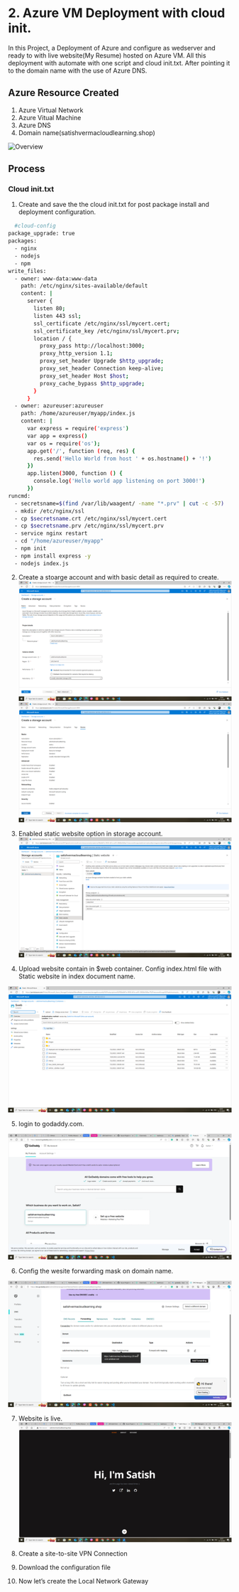 # 2. Azure VM Deployment with cloud init.
In this Project, a Deployment of Azure and configure as wedserver and ready to with live website(My Resume) hosted on Azure VM. All this deployment with automate with one script and cloud init.txt. After pointing it to the domain name with the use of Azure DNS.

## Azure Resource Created

1. Azure Virtual Network 
2. Azure Vitual Machine
3. Azure DNS
4. Domain name(satishvermacloudlearning.shop)

![Overview](https://github.com/satishvermacoen/Azure-LAB/blob/main/aws-azure-vpn-connectivity/img/draw.png)

## Process
### Cloud init.txt

1. Create and save the the cloud init.txt for post package install and deployment configuration.

```bash
  #cloud-config
package_upgrade: true
packages:
  - nginx
  - nodejs
  - npm
write_files:
  - owner: www-data:www-data
    path: /etc/nginx/sites-available/default
    content: |
      server {
        listen 80;
        listen 443 ssl;
        ssl_certificate /etc/nginx/ssl/mycert.cert;
        ssl_certificate_key /etc/nginx/ssl/mycert.prv;
        location / {
          proxy_pass http://localhost:3000;
          proxy_http_version 1.1;
          proxy_set_header Upgrade $http_upgrade;
          proxy_set_header Connection keep-alive;
          proxy_set_header Host $host;
          proxy_cache_bypass $http_upgrade;
        }
      }
  - owner: azureuser:azureuser
    path: /home/azureuser/myapp/index.js
    content: |
      var express = require('express')
      var app = express()
      var os = require('os');
      app.get('/', function (req, res) {
        res.send('Hello World from host ' + os.hostname() + '!')
      })
      app.listen(3000, function () {
        console.log('Hello world app listening on port 3000!')
      })
runcmd:
  - secretsname=$(find /var/lib/waagent/ -name "*.prv" | cut -c -57)
  - mkdir /etc/nginx/ssl
  - cp $secretsname.crt /etc/nginx/ssl/mycert.cert
  - cp $secretsname.prv /etc/nginx/ssl/mycert.prv
  - service nginx restart
  - cd "/home/azureuser/myapp"
  - npm init
  - npm install express -y
  - nodejs index.js

```





2. Create a stoarge account and with basic detail as required to create.
![App Screenshot](https://github.com/satishvermacoen/Azure-Projects/blob/main/1.%20Static%20WebSite%20deployment%20and%20hosting%20on%20Azure%20Blob%20Storage/img/Screenshot%20(79).png)
![App Screenshot](https://github.com/satishvermacoen/Azure-Projects/blob/main/1.%20Static%20WebSite%20deployment%20and%20hosting%20on%20Azure%20Blob%20Storage/img/Screenshot%20(80).png)

3. Enabled static website option in storage account.
![App Screenshot](https://github.com/satishvermacoen/Azure-Projects/blob/main/1.%20Static%20WebSite%20deployment%20and%20hosting%20on%20Azure%20Blob%20Storage/img/Screenshot%20(81).png)

4. Upload website contain in $web container. Config index.html file with Static website in index document name.

![App Screenshot](https://github.com/satishvermacoen/Azure-Projects/blob/main/1.%20Static%20WebSite%20deployment%20and%20hosting%20on%20Azure%20Blob%20Storage/img/Screenshot%20(82).png)

5. login to godaddy.com.

![App Screenshot](https://github.com/satishvermacoen/Azure-Projects/blob/main/1.%20Static%20WebSite%20deployment%20and%20hosting%20on%20Azure%20Blob%20Storage/img/Screenshot%20(83).png)

6. Config the wesite forwarding mask on domain name.

![App Screenshot](https://github.com/satishvermacoen/Azure-Projects/blob/main/1.%20Static%20WebSite%20deployment%20and%20hosting%20on%20Azure%20Blob%20Storage/img/Screenshot%20(84).png)

7. Website is live.
![App Screenshot](https://github.com/satishvermacoen/Azure-Projects/blob/main/1.%20Static%20WebSite%20deployment%20and%20hosting%20on%20Azure%20Blob%20Storage/img/Screenshot%20(85).png)

8. Create a site-to-site VPN Connection

9. Download the configuration file

10. Now let’s create the Local Network Gateway
